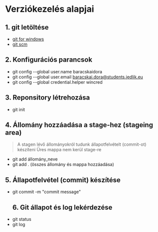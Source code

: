# Verziókezelés alapjai
## 1. git letöltése
- [git for windows](https://gitforwindows.org/)
- [git scm](https://git-scm.com/)
## 2. Konfigurációs parancsok
- git config --global user.name baracskaidora
- git config --global user.email baracskai.dora@students.jedlik.eu
- git config --global credential.helper wincred
## 3. Reponsitory létrehozása
- git init
## 4. Állomány hozzáadása a stage-hez (stageing area)
> A stagen lévő állományokról tudunk állapotfelvételt (commit-ot) készíteni
> Üres mappa nem kerül stage-re
- git add állomány_neve
- git add . (összes állomány és mappa hozzáadása)
## 5. Állapotfelvétel (commit) készítése
- git commit -m "commit message"
  ## 6. Git állapot és log lekérdezése
-  git status
-  git log